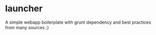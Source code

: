 launcher
========

A simple webapp boilerplate with grunt dependency and best practices from many sources ;)
